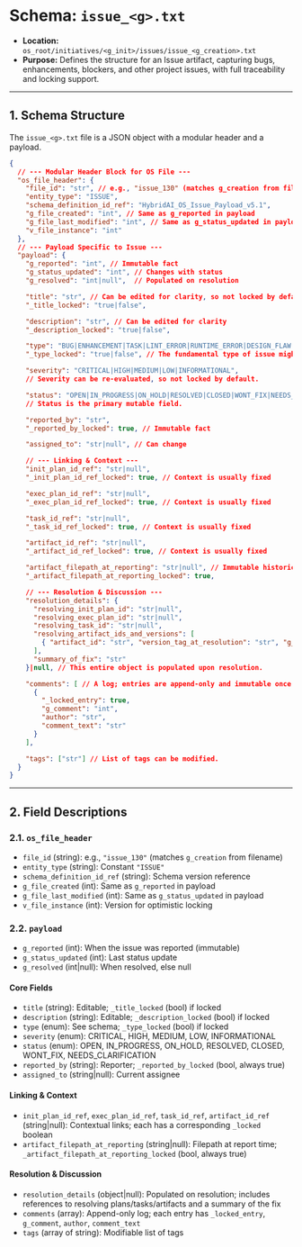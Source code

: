 # Schema: `issue_<g>.txt`

- **Location:** `os_root/initiatives/<g_init>/issues/issue_<g_creation>.txt`
- **Purpose:** Defines the structure for an Issue artifact, capturing bugs, enhancements, blockers, and other project issues, with full traceability and locking support.

---

## 1. Schema Structure

The `issue_<g>.txt` file is a JSON object with a modular header and a payload.

```json
{
  // --- Modular Header Block for OS File ---
  "os_file_header": {
    "file_id": "str", // e.g., "issue_130" (matches g_creation from filename)
    "entity_type": "ISSUE",
    "schema_definition_id_ref": "HybridAI_OS_Issue_Payload_v5.1",
    "g_file_created": "int", // Same as g_reported in payload
    "g_file_last_modified": "int", // Same as g_status_updated in payload
    "v_file_instance": "int"
  },
  // --- Payload Specific to Issue ---
  "payload": {
    "g_reported": "int", // Immutable fact
    "g_status_updated": "int", // Changes with status
    "g_resolved": "int|null",  // Populated on resolution

    "title": "str", // Can be edited for clarity, so not locked by default
    "_title_locked": "true|false",

    "description": "str", // Can be edited for clarity
    "_description_locked": "true|false",

    "type": "BUG|ENHANCEMENT|TASK|LINT_ERROR|RUNTIME_ERROR|DESIGN_FLAW|ANNOTATION_DEFECT|BLOCKER|SCHEMA_VIOLATION|USER_FEEDBACK|SECURITY_VULNERABILITY|PERFORMANCE_CONCERN|DOCUMENTATION_GAP",
    "_type_locked": "true|false", // The fundamental type of issue might be locked after initial triage

    "severity": "CRITICAL|HIGH|MEDIUM|LOW|INFORMATIONAL",
    // Severity can be re-evaluated, so not locked by default.

    "status": "OPEN|IN_PROGRESS|ON_HOLD|RESOLVED|CLOSED|WONT_FIX|NEEDS_CLARIFICATION",
    // Status is the primary mutable field.

    "reported_by": "str",
    "_reported_by_locked": true, // Immutable fact

    "assigned_to": "str|null", // Can change

    // --- Linking & Context ---
    "init_plan_id_ref": "str|null",
    "_init_plan_id_ref_locked": true, // Context is usually fixed

    "exec_plan_id_ref": "str|null",
    "_exec_plan_id_ref_locked": true, // Context is usually fixed

    "task_id_ref": "str|null",
    "_task_id_ref_locked": true, // Context is usually fixed

    "artifact_id_ref": "str|null",
    "_artifact_id_ref_locked": true, // Context is usually fixed

    "artifact_filepath_at_reporting": "str|null", // Immutable historical context
    "_artifact_filepath_at_reporting_locked": true,

    // --- Resolution & Discussion ---
    "resolution_details": {
      "resolving_init_plan_id": "str|null",
      "resolving_exec_plan_id": "str|null",
      "resolving_task_id": "str|null",
      "resolving_artifact_ids_and_versions": [
        { "artifact_id": "str", "version_tag_at_resolution": "str", "g_modified_for_fix": "int" }
      ],
      "summary_of_fix": "str"
    }|null, // This entire object is populated upon resolution.

    "comments": [ // A log; entries are append-only and immutable once added.
      {
        "_locked_entry": true,
        "g_comment": "int",
        "author": "str",
        "comment_text": "str"
      }
    ],

    "tags": ["str"] // List of tags can be modified.
  }
}
```

---

## 2. Field Descriptions

### 2.1. `os_file_header`

- `file_id` (string): e.g., `"issue_130"` (matches `g_creation` from filename)
- `entity_type` (string): Constant `"ISSUE"`
- `schema_definition_id_ref` (string): Schema version reference
- `g_file_created` (int): Same as `g_reported` in payload
- `g_file_last_modified` (int): Same as `g_status_updated` in payload
- `v_file_instance` (int): Version for optimistic locking

### 2.2. `payload`

- `g_reported` (int): When the issue was reported (immutable)
- `g_status_updated` (int): Last status update
- `g_resolved` (int|null): When resolved, else null

#### Core Fields

- `title` (string): Editable; `_title_locked` (bool) if locked
- `description` (string): Editable; `_description_locked` (bool) if locked
- `type` (enum): See schema; `_type_locked` (bool) if locked
- `severity` (enum): CRITICAL, HIGH, MEDIUM, LOW, INFORMATIONAL
- `status` (enum): OPEN, IN_PROGRESS, ON_HOLD, RESOLVED, CLOSED, WONT_FIX, NEEDS_CLARIFICATION
- `reported_by` (string): Reporter; `_reported_by_locked` (bool, always true)
- `assigned_to` (string|null): Current assignee

#### Linking & Context

- `init_plan_id_ref`, `exec_plan_id_ref`, `task_id_ref`, `artifact_id_ref` (string|null): Contextual links; each has a corresponding `_locked` boolean
- `artifact_filepath_at_reporting` (string|null): Filepath at report time; `_artifact_filepath_at_reporting_locked` (bool, always true)

#### Resolution & Discussion

- `resolution_details` (object|null): Populated on resolution; includes references to resolving plans/tasks/artifacts and a summary of the fix
- `comments` (array): Append-only log; each entry has `_locked_entry`, `g_comment`, `author`, `comment_text`
- `tags` (array of string): Modifiable list of tags